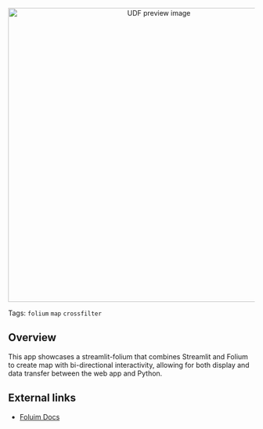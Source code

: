 <!--fused:preview-->
<p align="center"><img src="https://fused-magic.s3.amazonaws.com/thumbnails/apps-public/Folium_Bidirection_Example.png" width="600" alt="UDF preview image"></p>

<!--fused:tags-->
Tags: `folium` `map` `crossfilter`

<!--fused:readme-->
## Overview

This app showcases a streamlit-folium that combines Streamlit and Folium to create map with bi-directional interactivity, allowing for both display and data transfer between the web app and Python.

## External links

- [Foluim Docs](https://python-visualization.github.io/folium/latest/getting_started.html)
